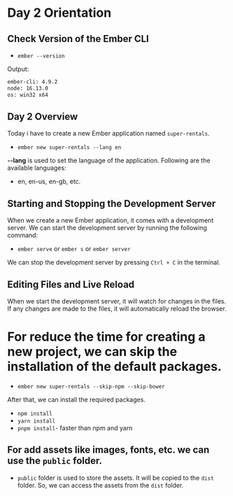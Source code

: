 # Day 2 Orientation

## Check Version of the Ember CLI

- `ember --version`

Output:

```bash
ember-cli: 4.9.2
node: 16.13.0
os: win32 x64
```

## Day 2 Overview

Today i have to create a new Ember application named `super-rentals`.

- `ember new super-rentals --lang en`

**--lang** is used to set the language of the application. Following are the available languages:

- en, en-us, en-gb, etc.

## Starting and Stopping the Development Server

When we create a new Ember application, it comes with a development server. We can start the development server by running the following command:

- `ember serve` or `ember s` or `ember server`

We can stop the development server by pressing `Ctrl + C` in the terminal.

## Editing Files and Live Reload

When we start the development server, it will watch for changes in the files. If any changes are made to the files, it will automatically reload the browser.

# For reduce the time for creating a new project, we can skip the installation of the default packages.

- `ember new super-rentals --skip-npm --skip-bower`

After that, we can install the required packages.

- `npm install`
- `yarn install`
- `pnpm install`- faster than npm and yarn

## For add assets like images, fonts, etc. we can use the `public` folder.

- `public` folder is used to store the assets. It will be copied to the `dist` folder. So, we can access the assets from the `dist` folder.
